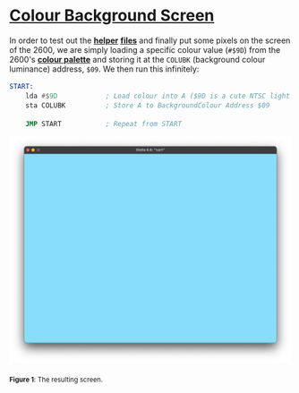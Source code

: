 # [**Colour Background Screen**](colourbg.asm)

In order to test out the [**helper**](macro.h) [**files**](vcs.h) and finally put some pixels on the screen of the 2600, we are simply loading a specific colour value (`#$9D`) from the 2600's [**colour palette**](https://en.wikipedia.org/wiki/List_of_video_game_console_palettes#NTSC) and storing it at the `COLUBK` (background colour luminance) address, `$09`. We then run this infinitely:

```asm
START:
    lda #$9D            ; Load colour into A ($9D is a cute NTSC light blue)
    sta COLUBK          ; Store A to BackgroundColour Address $09

    JMP START           ; Repeat from START
```

![colourbg](assets/colourbg.png)

<sub>**Figure 1**: The resulting screen.</sub>